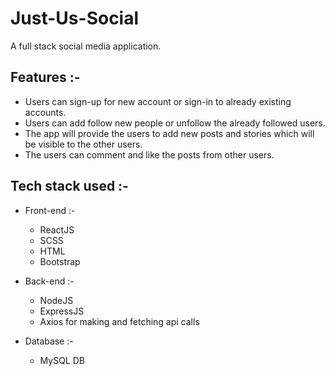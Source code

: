 # Just-Us-Social
A full stack social media application.

## Features :-
- Users can sign-up for new account or sign-in to already existing accounts.
- Users can add follow new people or unfollow the already followed users.
- The app will provide the users to add new posts and stories which will be visible to the other users.
- The users can comment and like the posts from other users.

## Tech stack used :- 
- Front-end :- 
  - ReactJS
  - SCSS
  - HTML
  - Bootstrap

- Back-end :- 
  - NodeJS
  - ExpressJS
  - Axios for making and fetching api calls
  
- Database :- 
  - MySQL DB
